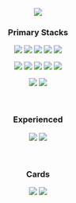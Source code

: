 <p align="center">
  <img src="https://capsule-render.vercel.app/api?type=waving&theme=tokyonight&height=300&section=header&text=Hyunnique&fontSize=60&animation=twinkling" />
</p>

<h3 align="center">Primary Stacks</h3>
<p align="center"> <!-- FE -->
  <img src="https://img.shields.io/badge/React-40AEF0?style=flat&logo=react&logoColor=white">
  <img src="https://img.shields.io/badge/Zustand-A56953?style=flat&logo=react&logoColor=white">
  <img src="https://img.shields.io/badge/Typescript-3178C6?style=flat&logo=typescript&logoColor=white">
  <img src="https://img.shields.io/badge/Javascript-F7901E?style=flat&logo=javascript&logoColor=white">
  <img src="https://img.shields.io/badge/Tailwind CSS-06B6D4?style=flat&logo=tailwindcss&logoColor=white">
</p>
<p align="center"> <!-- BE -->
  <img src="https://img.shields.io/badge/Java-3766AB?style=flat&logo=Java&logoColor=white"/>
  <img src="https://img.shields.io/badge/SpringBoot-6DB33F?style=flat&logo=SpringBoot&logoColor=white" />
  <img src="https://img.shields.io/badge/Node.js-339933?style=flat&logo=Node.js&logoColor=white"/>
  <img src="https://img.shields.io/badge/MySQL-4479A1?style=flat&logo=MySQL&logoColor=white" />
  <img src="https://img.shields.io/badge/MongoDB-47A248?style=flat&logo=MongoDB&logoColor=white"/>
</p>

<p align="center"> <!-- Collaboration -->
  <img src="https://img.shields.io/badge/Git-F05032?style=flat&logo=Git&logoColor=white" />
  <img src="https://img.shields.io/badge/Gerrit-EEEEEE?style=flat&logo=Gerrit&logoColor=black" />
</p>
<br />

<h3 align="center">Experienced</h3>
<p align="center">
  <img src="https://img.shields.io/badge/Vue.js-4FC08D?style=flat&logo=Vue.js&logoColor=white" />
  <img src="https://img.shields.io/badge/Svelte-FF3E00?style=flat&logo=Svelte&logoColor=white" />
</p>
<br />

<h3 align="center">Cards</h3>
<div align="center">
  <img src="http://mazassumnida.wtf/api/v2/generate_badge?boj=seol3964" />
  <img src="https://github-readme-stats.vercel.app/api/top-langs/?username=hyunnique&langs_count=10&layout=compact&theme=dark" />
</div>
